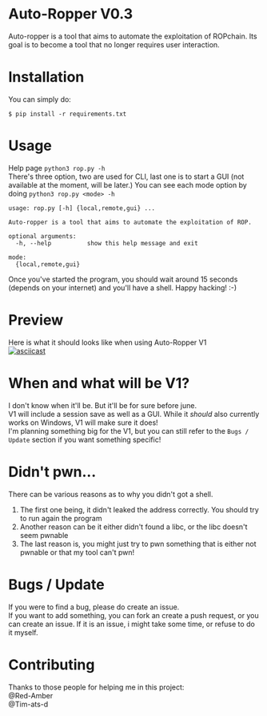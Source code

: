 # Auto-Ropper V0.3
Auto-ropper is a tool that aims to automate the exploitation of ROPchain. Its goal is to become a tool that no longer requires user interaction.

# Installation
You can simply do:
```
$ pip install -r requirements.txt
```

# Usage
Help page `python3 rop.py -h`<br>
There's three option, two are used for CLI, last one is to start a GUI (not available at the moment, will be later.)
You can see each mode option by doing `python3 rop.py <mode> -h`

```
usage: rop.py [-h] {local,remote,gui} ...

Auto-ropper is a tool that aims to automate the exploitation of ROP.

optional arguments:
  -h, --help          show this help message and exit

mode:
  {local,remote,gui}
```

Once you've started the program, you should wait around 15 seconds (depends on your internet) and you'll have a shell. Happy hacking! :-) 
# Preview
Here is what it should looks like when using Auto-Ropper V1<br>
[![asciicast](https://asciinema.org/a/X8Hqy0rXJr613rNfHjfmrJnS8.svg)](https://asciinema.org/a/X8Hqy0rXJr613rNfHjfmrJnS8)

# When and what will be V1?
I don't know when it'll be. But it'll be for sure before june.<br>
V1 will include a session save as well as a GUI. While it *should* also currently works on Windows, V1 will make sure it does!<br>
I'm planning something big for the V1, but you can still refer to the `Bugs / Update` section if you want something specific!

# Didn't pwn...
There can be various reasons as to why you didn't got a shell. 
1) The first one being, it didn't leaked the address correctly. You should try to run again the program 
2) Another reason can be it either didn't found a libc, or the libc doesn't seem pwnable
3) The last reason is, you might just try to pwn something that is either not pwnable or that my tool can't pwn!

# Bugs / Update
If you were to find a bug, please do create an issue.<br>
If you want to add something, you can fork an create a push request, or you can create an issue. If it is an issue, i might take some time, or refuse to do it myself. 

# Contributing
Thanks to those people for helping me in this project:<br>
@Red-Amber <br>
@Tim-ats-d
